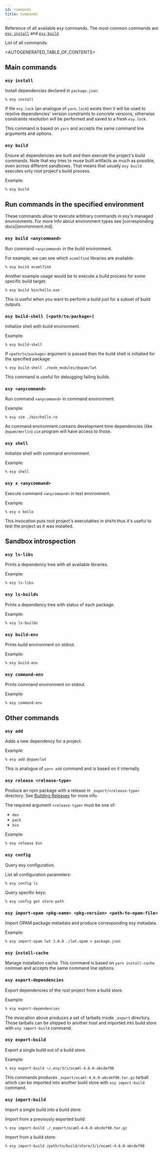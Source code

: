 ```yaml
---
id: commands
title: Commands
---
```


Reference of all available esy commands. The most common commands are [`esy
install`](#esy-install) and [`esy build`](#esy-build).

List of all commands:

<AUTOGENERATED_TABLE_OF_CONTENTS>

## Main commands

### `esy install`

Install dependencies declared in `package.json`:

```
% esy install
```

If file `esy.lock` (an analogue of `yarn.lock`) exists then it will be used to
resolve dependencies' version constraints to concrete versions, otherwise
constraints resolution will be performed and saved to a fresh `esy.lock`.

This command is based on `yarn` and accepts the same command line arguments and
options.

### `esy build`

Ensure all dependencies are built and then execute the project's build commands.
Note that esy tries to reuse built artifacts as much as possible, even across
different sandboxes. That means that usually `esy build` executes only root
project's build process.

Example:

```
% esy build
```

## Run commands in the specified environment

These commands allow to execute arbitrary commands in esy's managed
environments. For more info about environment types see [corresponding
docs][environment.md].

### `esy build <anycommand>`

Run command `<anycommand>` in the build environment.

For example, we can see which `ocamlfind` libraries are available:

```
% esy build ocamlfind
```

Another example usage would be to execute a build process for some specific
build target:

```
% esy build bin/hello.exe
```

This is useful when you want to perform a build just for a subset of build
outputs.

### `esy build-shell [<path/to/package>]`

Initialize shell with build environment.

Example:

```
% esy build-shell
```

If `<path/to/package>` argument is passed then the build shell is initialied for
the specified package:

```
% esy build-shell ./node_modules/@opam/lwt
```

This command is useful for debugging failing builds.

### `esy <anycommand>`

Run command `<anycommand>` in command environment.

Example:

```
% esy vim ./bin/hello.re
```

As command environment contains development time dependencies (like
`@opam/merlin`) `vim` program will have access to those.

### `esy shell`

Initialize shell with command environment.

Example:

```
% esy shell
```

### `esy x <anycommand>`

Execute command `<anycommand>` in test environment.

Example:

```
% esy x hello
```

This invocation puts root project's executables in `$PATH` thus it's useful to
test the project as it was installed.

## Sandbox introspection

### `esy ls-libs`

Prints a dependency tree with all available libraries.

Example:

```
% esy ls-libs
```

### `esy ls-builds`

Prints a dependency tree with status of each package.

Example:

```
% esy ls-builds
```

### `esy build-env`

Prints build environment on stdout.

Example:

```
% esy build-env
```

### `esy command-env`

Prints command environment on stdout.

Example:

```
% esy command-env
```

## Other commands

### `esy add`

Adds a new dependency for a project.

Example:

```
% esy add @opam/lwt
```

This is analogue of `yarn add` command and is based on it internally.

### `esy release <release-type>`

Produce an npm package with a release in `_export/<release-type>` directory. See
[Building Releases](release.md) for more info.

The required argument `<release-type>` must be one of:

* `dev`
* `pack`
* `bin`

Example:

```
% esy release bin
```

### `esy config`

Query esy configuration.

List all configuration parameters:

```
% esy config ls
```

Query specific keys:

```
% esy config get store-path
```

### `esy import-opam <pkg-name> <pkg-version> <path-to-opam-file>`

Import OPAM package metadata and produce corresponding esy metadata.

Example:

```
% esy import-opam lwt 3.0.0 ./lwt.opam > package.json
```

### `esy install-cache`

Manage installation cache. This command is based on `yarn install-cache`
comman and accepts the same command line options.

### `esy export-dependencies`

Export dependencies of the root project from a build store.

Example:

```
% esy export-dependencies
```

The invocation above produces a set of tarballs inside `_export` directory.
Those tarballs can be shipped to another host and imported into build store with
`esy import-build` command.

### `esy export-build`

Export a single build out of a build store.

Example:

```
% esy export-build ~/.esy/3/i/ocaml-4.6.0-abcdef90
```

This commands produces `_export/ocaml-4.6.0-abcdef90.tar.gz` tarball which can
be imported into another build store with `esy import-build` command.

### `esy import-build`

Import a single build into a build store.

Import from a previously exported build:

```
% esy import-build ./_export/ocaml-4.6.0-abcdef90.tar.gz
```

Import from a build store:

```
% esy import-build /path/to/build/store/3/i/ocaml-4.6.0-abcdef90
```
